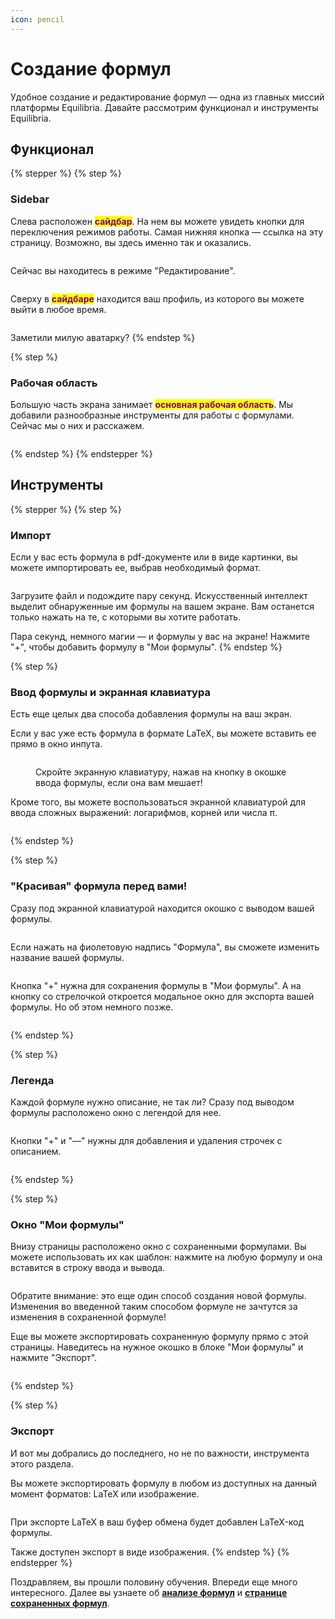 ```yaml
---
icon: pencil
---
```


# Создание формул

Удобное создание и редактирование формул — одна из главных миссий платформы Equilibria. Давайте рассмотрим функционал и инструменты Equilibria.

## Функционал

{% stepper %}
{% step %}
### Sidebar

Слева расположен <mark style="color:purple;">**сайдбар**</mark>. На нем вы можете увидеть кнопки для переключения режимов работы. Самая нижняя кнопка — ссылка на эту страницу. Возможно, вы здесь именно так и оказались.

<figure><img src="../.gitbook/assets/image (7) (1).png" alt=""><figcaption></figcaption></figure>

Сейчас вы находитесь в режиме "Редактирование".

<figure><img src="../.gitbook/assets/image (8).png" alt=""><figcaption></figcaption></figure>

Сверху в <mark style="color:purple;">**сайдбаре**</mark> находится ваш профиль, из которого вы можете выйти в любое время.

<figure><img src="../.gitbook/assets/image (9).png" alt=""><figcaption></figcaption></figure>

Заметили милую аватарку?
{% endstep %}

{% step %}
### Рабочая область

Большую часть экрана занимает <mark style="color:purple;">**основная рабочая область**</mark>. Мы добавили разнообразные инструменты для работы с формулами. Сейчас мы о них и расскажем.

<figure><img src="../.gitbook/assets/image (10).png" alt=""><figcaption></figcaption></figure>
{% endstep %}
{% endstepper %}

## Инструменты

{% stepper %}
{% step %}
### Импорт

Если у вас есть формула в pdf-документе или в виде картинки, вы можете импортировать ее, выбрав необходимый формат.

<figure><img src="../.gitbook/assets/image (11).png" alt=""><figcaption></figcaption></figure>

Загрузите файл и подождите пару секунд. Искусственный интеллект выделит обнаруженные им формулы на вашем экране. Вам останется только нажать на те, с которыми вы хотите работать.

Пара секунд, немного магии — и формулы у вас на экране! Нажмите "+", чтобы добавить формулу в "Мои формулы".
{% endstep %}

{% step %}
### Ввод формулы и экранная клавиатура

Есть еще целых два способа добавления формулы на ваш экран.

Если у вас уже есть формула в формате LaTeX, вы можете вставить ее прямо в окно инпута.&#x20;

<figure><img src="../.gitbook/assets/image (12).png" alt=""><figcaption><p>Скройте экранную клавиатуру, нажав на кнопку в окошке ввода формулы, если она вам мешает!</p></figcaption></figure>

Кроме того, вы можете воспользоваться экранной клавиатурой для ввода сложных выражений: логарифмов, корней или числа π.&#x20;

<figure><img src="../.gitbook/assets/image (14).png" alt=""><figcaption></figcaption></figure>


{% endstep %}

{% step %}
### "Красивая" формула перед вами!

Сразу под экранной клавиатурой находится окошко с выводом вашей формулы.

<figure><img src="../.gitbook/assets/image (15).png" alt=""><figcaption></figcaption></figure>

Если нажать на фиолетовую надпись "Формула", вы сможете изменить название вашей формулы.

<figure><img src="../.gitbook/assets/image (16).png" alt=""><figcaption></figcaption></figure>

Кнопка "+" нужна для сохранения формулы в "Мои формулы". А на кнопку со стрелочкой откроется модальное окно для экспорта вашей формулы. Но об этом немного позже.

<figure><img src="../.gitbook/assets/image (18).png" alt=""><figcaption></figcaption></figure>
{% endstep %}

{% step %}
### Легенда

Каждой формуле нужно описание, не так ли? Сразу под выводом формулы расположено окно с легендой для нее.&#x20;

<figure><img src="../.gitbook/assets/image (19).png" alt=""><figcaption></figcaption></figure>

Кнопки "+" и "—" нужны для добавления и удаления строчек с описанием.

<figure><img src="../.gitbook/assets/image (20).png" alt=""><figcaption></figcaption></figure>
{% endstep %}

{% step %}
### Окно "Мои формулы"

Внизу страницы расположено окно с сохраненными формулами. Вы можете использовать их как шаблон: нажмите на любую формулу и она вставится в строку ввода и вывода.

<figure><img src="../.gitbook/assets/image (21).png" alt=""><figcaption></figcaption></figure>

Обратите внимание: это еще один способ создания новой формулы. Изменения во введенной таким способом формуле не зачтутся за изменения в сохраненной формуле!

Еще вы можете экспортировать сохраненную формулу прямо с этой страницы. Наведитесь на нужное окошко в блоке "Мои формулы" и нажмите "Экспорт".

<figure><img src="../.gitbook/assets/image (22).png" alt=""><figcaption></figcaption></figure>
{% endstep %}

{% step %}
### Экспорт

И вот мы добрались до последнего, но не по важности, инструмента этого раздела.&#x20;

Вы можете экспортировать формулу в любом из доступных на данный момент форматов: LaTeX или изображение.

<figure><img src="../.gitbook/assets/image (23).png" alt=""><figcaption></figcaption></figure>

При экспорте LaTeX в ваш буфер обмена будет добавлен LaTeX-код формулы.

Также доступен экспорт в виде изображения.
{% endstep %}
{% endstepper %}

Поздравляем, вы прошли половину обучения. Впереди еще много интересного. Далее вы узнаете об [**анализе формул**](analiz-formul.md) и [**странице сохраненных формул**](moi-formuly.md).
